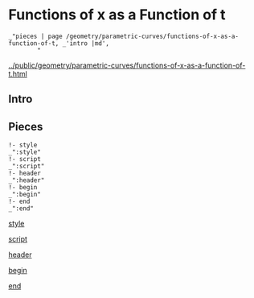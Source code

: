 # Functions of x as a Function of t

    _"pieces | page /geometry/parametric-curves/functions-of-x-as-a-function-of-t, _'intro |md',
            "

[../public/geometry/parametric-curves/functions-of-x-as-a-function-of-t.html](# "save:")


## Intro

## Pieces

    !- style
    _":style"
    !- script
    _":script"
    !- header
    _":header"
    !- begin
    _":begin"
    !- end
    _":end"

[style]() 

[script]()

[header]()

[begin]()

[end]()

